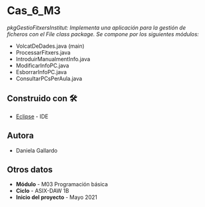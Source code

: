 # Cas_6_M3

_pkgGestioFitxersInstitut: Implementa una aplicación para la gestión de ficheros con el File class package. Se compone por los siguientes módulos:_

 * VolcatDeDades.java (main)
 * ProcessarFitxers.java 
 * IntroduirManualmentInfo.java
 * ModificarInfoPC.java
 * EsborrarInfoPC.java
 * ConsultarPCsPerAula.java
 
## Construido con 🛠️
* [Eclipse](https://www.eclipse.org/downloads/) - IDE

## Autora

* Daniela Gallardo

## Otros datos

* **Módulo** - M03 Programación básica
* **Ciclo** - ASIX-DAW 1B
* **Inicio del proyecto** - Mayo 2021


